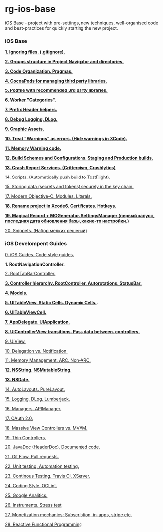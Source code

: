 # rg-ios-base
iOS Base - project with pre-settings, new techniques, well-organised code and best-practices for quickly starting the new project.

### iOS Base

**[1. Ignoring files. (.gitignore).](https://github.com/arthurigberdin/rg-ios-base/blob/master/Docs/ignoring_files.md)**

**[2. Groups structure in Project Navigator and directories.](https://github.com/arthurigberdin/rg-ios-base/blob/master/Docs/groups_projectnavigator.md)**

**[3. Code Organization. Pragmas.](https://github.com/arthurigberdin/rg-ios-base/blob/master/Docs/structure_code.md)**

**[4. CocoaPods for managing third party libraries.](https://github.com/arthurigberdin/rg-ios-base/blob/master/Docs/cocoapods.md)**

**[5. Podfile with recommended 3rd party libraries.](https://github.com/arthurigberdin/rg-ios-base/blob/master/Docs/podfile_libs.md)**

**[6. Worker "Categories".](https://github.com/arthurigberdin/rg-ios-base/blob/master/Docs/worker_categories.md)**

**[7. Prefix Header helpers.](https://github.com/arthurigberdin/rg-ios-base/blob/master/Docs/prefix_header_helpers.md)**

**[8. Debug Logging. DLog.](https://github.com/arthurigberdin/rg-ios-base/blob/master/Docs/debug_logging.md)**

**[9. Graphic Assets.](https://github.com/arthurigberdin/rg-ios-base/blob/master/Docs/graphic_assets.md)**

**[10. Treat "Warnings" as errors. (Hide warnings in XCode).](https://github.com/arthurigberdin/rg-ios-base/blob/master/Docs/treat_warnings.md)**

**[11. Memory Warning code.](https://github.com/arthurigberdin/rg-ios-base/blob/master/Docs/memory_warning.md)**

**[12. Build Schemes and Configurations. Staging and Production builds.](https://github.com/arthurigberdin/rg-ios-base/blob/master/Docs/schemes.md)**

**[13. Crash Report Services. (Crittercism, Crashlytics)](https://github.com/arthurigberdin/rg-ios-base/blob/master/Docs/crash_report.md)**

[14. Scripts. (Automatically push build to TestFlight)](https://github.com/arthurigberdin/rg-ios-base/blob/master/Docs/scripts_push_build_testflight.md).

[15. Storing data (secrets and tokens) securely in the key chain.](https://github.com/arthurigberdin/rg-ios-base/blob/master/Docs/securely_store_data.md)

[17. Modern Objective-C. Modules. Literals.](https://github.com/arthurigberdin/rg-ios-base/blob/master/Docs/modern_objc.md)

**[18. Rename project in Xcode6. Certificates. Hotkeys.](https://github.com/arthurigberdin/rg-ios-base/blob/master/Docs/rename_project.md)**

**[19. Magical Record + MOGenerator. SettingsManager (первый запуск, последняя дата обновления базы, какие-то настройки.)](https://github.com/arthurigberdin/rg-ios-base/blob/master/Docs/magicalrecord_mogenerator.md)**

[20. Snippets. (Набор мелких решений)](https://github.com/arthurigberdin/rg-ios-base/blob/master/Docs/snippets.md)


### iOS Develompent Guides

[0. iOS Guides. Code style guides.](https://github.com/arthurigberdin/rg-ios-base/blob/master/Docs/iosguides.md)

**[1. RootNavigationController.](https://github.com/arthurigberdin/rg-ios-base/blob/master/Docs/rootnavcontroller.md)**

[2. RootTabBarController.](https://github.com/arthurigberdin/rg-ios-base/blob/master/Docs/roottabbarcontroller.md)

**[3. Controller hierarchy. RootController. Autorotations. StatusBar.](https://github.com/arthurigberdin/rg-ios-base/blob/master/Docs/controller_hierarchy.md)**

**[4. Models.](https://github.com/arthurigberdin/rg-ios-base/blob/master/Docs/models.md)**

**[5. UITableView. Static Cells. Dynamic Cells.](https://github.com/arthurigberdin/rg-ios-base/blob/master/Docs/tableview.md).**

**[6. UITableViewCell.](https://github.com/arthurigberdin/rg-ios-base/blob/master/Docs/tableviewcell.md)**

**[7. AppDelegate. UIApplication.](https://github.com/arthurigberdin/rg-ios-base/blob/master/Docs/appdelegate.md)**

**[8. UIControllerView transitions. Pass data between. controllers.](https://github.com/arthurigberdin/rg-ios-base/blob/master/Docs/controller.md)**

[9. UIView.](https://github.com/arthurigberdin/rg-ios-base/blob/master/Docs/uiview.md)

[10. Delegation vs. Notification.](https://github.com/arthurigberdin/rg-ios-base/blob/master/Docs/delegation-notification.md)

[11. Memory Management. ARC. Non-ARC.](https://github.com/arthurigberdin/rg-ios-base/blob/master/Docs/memory.md)

**[12. NSString. NSMutableString.](https://github.com/arthurigberdin/rg-ios-base/blob/master/Docs/nsstring.md)**

**[13. NSDate.](https://github.com/arthurigberdin/rg-ios-base/blob/master/Docs/date.md)**

[14. AutoLayouts. PureLayout.](https://github.com/arthurigberdin/rg-ios-base/blob/master/Docs/autolayouts.md)

[15. Logging. DLog. Lumberjack.](https://github.com/arthurigberdin/rg-ios-base/blob/master/Docs/logging.md)



[16. Managers. APIManager.](https://github.com/arthurigberdin/rg-ios-base/blob/master/Docs/managers.md)

[17. OAuth 2.0.](https://github.com/arthurigberdin/rg-ios-base/blob/master/Docs/oauth.md)

[18. Massive View Controllers vs. MVVM.](https://github.com/arthurigberdin/rg-ios-base/blob/master/Docs/mvvm.md)

[19. Thin Controllers.](https://github.com/arthurigberdin/rg-ios-base/blob/master/Docs/thin_controllers.md)

[20. JavaDoc (HeaderDoc). Documented code. ](https://github.com/arthurigberdin/rg-ios-base/blob/master/Docs/java_doc.md)

[21. Git Flow. Pull requests.](https://github.com/arthurigberdin/rg-ios-base/blob/master/Docs/git_flow.md)

[22. Unit testing. Automation testing.](https://github.com/arthurigberdin/rg-ios-base/blob/master/Docs/testing.md)

[23. Continous Testing. Travis CI. XServer.](https://github.com/arthurigberdin/rg-ios-base/blob/master/Docs/continous_testing.md)

[24. Coding Style. OCLint.](https://github.com/arthurigberdin/rg-ios-base/blob/master/Docs/coding_style_oclint.md)

[25. Google Analitics.](https://github.com/arthurigberdin/rg-ios-base/blob/master/Docs/google_analitics.md)

[26. Instruments. Stress test](https://github.com/arthurigberdin/rg-ios-base/blob/master/Docs/instruments.md)

[27. Monetization mechanics: Subscription, in-apps, stripe etc.](https://github.com/arthurigberdin/rg-ios-base/blob/master/Docs/monetization.md)

[28. Reactive Functional Programming](https://github.com/arthurigberdin/rg-ios-base/blob/master/Docs/reactive_programming.md)

